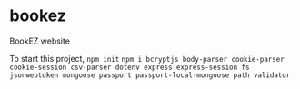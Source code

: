 # bookez
BookEZ website

To start this project,
`npm init`
`npm i bcryptjs body-parser cookie-parser cookie-session csv-parser dotenv express express-session fs jsonwebtoken mongoose passport passport-local-mongoose path validator`
